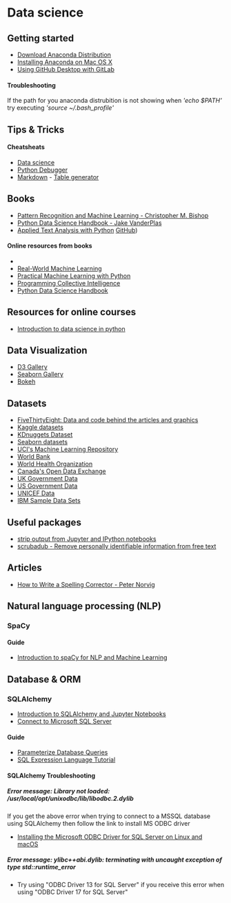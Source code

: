 # Data science

## Getting started

* [Download Anaconda Distribution](https://www.anaconda.com/download/#macos)
* [Installing Anaconda on Mac OS X](https://www.datacamp.com/community/tutorials/installing-anaconda-mac-os-x)
* [Using GitHub Desktop with GitLab](https://community.reclaimhosting.com/t/using-github-desktop-with-gitlab/876)

#### Troubleshooting
If the path for you anaconda distrubition is not showing when _'echo $PATH'_ try executing _'source ~/.bash_profile'_

## Tips & Tricks

#### Cheatsheats

* [Data science](https://github.com/mkhj/Data-science/tree/master/Cheat%20sheets)
* [Python Debugger](https://github.com/mkhj/Data-science/blob/master/Cheat%20sheets/Python%20Debugger%20Cheatsheet.pdf)
* [Markdown](https://github.com/adam-p/markdown-here/wiki/Markdown-Cheatsheet) - [Table generator](https://www.tablesgenerator.com/markdown_tables)

## Books

* [Pattern Recognition and Machine Learning - Christopher M. Bishop](https://www.amazon.com/Pattern-Recognition-Learning-Information-Statistics/dp/0387310738)
* [Python Data Science Handbook - Jake VanderPlas](https://jakevdp.github.io/PythonDataScienceHandbook/index.html)
* [Applied Text Analysis with Python](https://www.amazon.com/Applied-Text-Analysis-Python-Language-Aware/dp/1491963042) [GitHub](https://github.com/foxbook/atap))

#### Online resources from books

* 
* [Real-World Machine Learning](https://github.com/brinkar/real-world-machine-learning)
* [Practical Machine Learning with Python](https://github.com/dipanjanS/practical-machine-learning-with-python)
* [Programming Collective Intelligence](https://github.com/arthur-e/Programming-Collective-Intelligence)
* [Python Data Science Handbook](https://github.com/jakevdp/PythonDataScienceHandbook)

## Resources for online courses

* [Introduction to data science in python](https://github.com/sidsriv/Introduction-to-Data-Science-in-python)

## Data Visualization

* [D3 Gallery](https://github.com/d3/d3/wiki/Gallery)
* [Seaborn Gallery](https://seaborn.pydata.org/examples/index.html)
* [Bokeh](https://bokeh.pydata.org/en/latest/docs/gallery.html)

## Datasets

* [FiveThirtyEight: Data and code behind the articles and graphics](https://github.com/fivethirtyeight/data)
* [Kaggle datasets](https://www.kaggle.com/datasets)
* [KDnuggets Dataset](https://www.kdnuggets.com/datasets/index.html)
* [Seaborn datasets](https://github.com/mwaskom/seaborn-data)
* [UCI's Machine Learning Repository](https://archive.ics.uci.edu/ml/datasets.html)
* [World Bank](https://data.worldbank.org/)
* [World Health Organization](http://www.who.int/gho/en/)
* [Canada's Open Data Exchange](https://codx.ca/)
* [UK Government Data](https://data.gov.uk/)
* [US Government Data](https://www.data.gov/)
* [UNICEF Data](https://data.unicef.org/)
* [IBM Sample Data Sets](https://www.ibm.com/communities/analytics/watson-analytics-blog/guide-to-sample-datasets/)

## Useful packages

* [strip output from Jupyter and IPython notebooks](https://github.com/kynan/nbstripout)
* [scrubadub - Remove personally identifiable information from free text](http://scrubadub.readthedocs.io/en/stable/index.html)

## Articles

* [How to Write a Spelling Corrector - Peter Norvig](http://norvig.com/spell-correct.html)

## Natural language processing (NLP)

### SpaCy

#### Guide
* [Introduction to spaCy for NLP and Machine Learning](https://github.com/NSchrading/intro-spacy-nlp)

## Database & ORM

### SQLAlchemy
* [Introduction to SQLAlchemy and Jupyter Notebooks](https://github.com/LeeBergstrand/Jupyter-SQLAlchemy-Tutorial/blob/master/Jupyter-SQLAlchemy.ipynb)
* [Connect to Microsoft SQL Server](https://docs.sqlalchemy.org/en/latest/dialects/mssql.html#module-sqlalchemy.dialects.mssql.pyodbc)

#### Guide
* [Parameterize Database Queries](https://security.openstack.org/guidelines/dg_parameterize-database-queries.html)
* [SQL Expression Language Tutorial](https://docs.sqlalchemy.org/en/latest/core/tutorial.html) 

#### SQLAlchemy Troubleshooting

##### Error message: Library not loaded: /usr/local/opt/unixodbc/lib/libodbc.2.dylib
If you get the above error when trying to connect to a MSSQL database using SQLAlchemy then follow the link to install MS ODBC driver
* [Installing the Microsoft ODBC Driver for SQL Server on Linux and macOS](https://docs.microsoft.com/en-us/sql/connect/odbc/linux-mac/installing-the-microsoft-odbc-driver-for-sql-server?view=sql-server-2017)

##### Error message: ylibc++abi.dylib: terminating with uncaught exception of type std::runtime_error
* Try using "ODBC Driver 13 for SQL Server" if you receive this error when using "ODBC Driver 17 for SQL Server"
